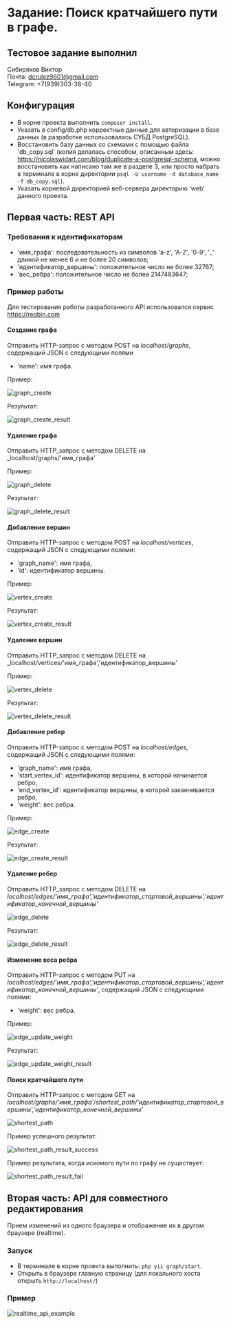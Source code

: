 # Задание: Поиск кратчайшего пути в графе.

## Тестовое задание выполнил

Сибиряков Виктор  
Почта: dcrulez9601@gmail.com  
Telegram: +7(939)303-38-40

## Конфигурация

* В корне проекта выполнить ```composer install```.
* Указать в config/db.php корректные данные для авторизации в базе данных (в разработке использовалась СУБД PostgreSQL).
* Восстановить базу данных со схемами с помощью файла 'db_copy.sql' (копия делалась способом, описанным здесь: https://nicolaswidart.com/blog/duplicate-a-postgresql-schema, можно восстановить как написано там же в разделе 3, или просто набрать в терминале в корне директории ```psql -U username -d database_name -f db_copy.sql```). 
* Указать корневой директорией веб-сервера директорию 'web' данного проекта.

## Первая часть: REST API

### Требования к идентификаторам

* 'имя_графа': последовательность из символов 'a-z', 'A-Z', '0-9', '\_' длиной не менее 6 и не более 20 символов;
* 'идентификатор_вершины': положительное число не более 32767;
* 'вес_ребра': положительное число не более 2147483647;

### Пример работы

Для тестирования работы разработанного API использовался сервис https://reqbin.com

#### Создание графа

Отправить HTTP-запрос с методом POST на _localhost/graphs_, содержащий JSON с следующими полями 
* 'name': имя графа. 

Пример:

![graph_create](readme_images/graph_create.png)

Результат:

![graph_create_result](readme_images/graph_create_result.png)

#### Удаление графа

Отправить HTTP_запрос с методом DELETE на _localhost/graphs/'имя_графа'

Пример:

![graph_delete](readme_images/graph_delete.png)

Результат:

![graph_delete_result](readme_images/graph_delete_result.png)

#### Добавление вершин

Отправить HTTP-запрос с методом POST на _localhost/vertices_, содержащий JSON с следующими полями: 
* 'graph_name': имя графа,
* 'id': идентификатор вершины.

Пример:

![vertex_create](readme_images/vertex_create.png)

Результат:

![vertex_create_result](readme_images/vertex_create_result.png)

#### Удаление вершин

Отправить HTTP_запрос с методом DELETE на _localhost/vertices/'имя_графа','идентификатор_вершины'

Пример:

![vertex_delete](readme_images/vertex_delete.png)

Результат:

![vertex_delete_result](readme_images/vertex_delete_result.png)

#### Добавление ребер

Отправить HTTP-запрос с методом POST на _localhost/edges_, содержащий JSON с следующими полями: 
* 'graph_name': имя графа, 
* 'start_vertex_id': идентификатор вершины, в которой начинается ребро,
* 'end_vertex_id': идентификатор вершины, в которой заканчивается ребро,
* 'weight': вес ребра.

Пример:

![edge_create](readme_images/edge_create.png)

Результат:

![edge_create_result](readme_images/edge_create_result.png)

#### Удаление ребер

Отправить HTTP_запрос с методом DELETE на _localhost/edges/'имя_графа','идентификатор_стартовой_вершины','идентификатор_конечной_вершины'_

![edge_delete](readme_images/edge_delete.png)

Результат:

![edge_delete_result](readme_images/edge_delete_result.png)

#### Изменение веса ребра

Отправить HTTP-запрос с методом PUT на _localhost/edges/'имя_графа','идентификатор_стартовой_вершины','идентификатор_конечной_вершины'_, содержащий JSON с следующими полями:
* 'weight': вес ребра.

Пример:

![edge_update_weight](readme_images/edge_update_weight.png)

Результат:

![edge_update_weight_result](readme_images/edge_update_weight_result.png)

#### Поиск кратчайшего пути

Отправить HTTP-запрос с методом GET на _localhost/graphs/'имя_графа'/shortest_path/'идентификатор_стартовой_вершины','идентификатор_конечной_вершины'_ 

![shortest_path](readme_images/shortest_path.png)

Пример успешного результат:

![shortest_path_result_success](readme_images/shortest_path_result_success.png)

Пример результата, когда искомого пути по графу не существует:

![shortest_path_result_fail](readme_images/shortest_path_result_fail.png)

## Вторая часть: API для совместного редактирования

Прием изменений из одного браузера и отображение их в другом браузере (realtime).

### Запуск
* В терминале в корне проекта выполнить: ```php yii graph/start```.
* Открыть в браузере главную страницу (для локального хоста открыть ```http://localhost/```)

### Пример

![realtime_api_example](readme_images/realtime_api_example.png)
